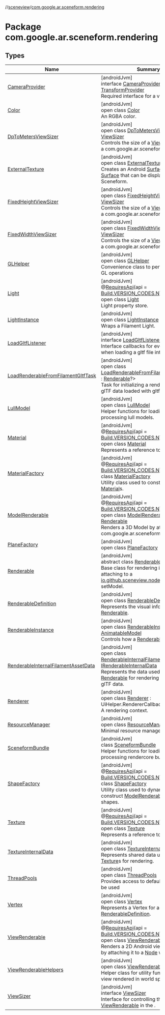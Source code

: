 //[sceneview](../../index.md)/[com.google.ar.sceneform.rendering](index.md)

# Package com.google.ar.sceneform.rendering

## Types

| Name | Summary |
|---|---|
| [CameraProvider](-camera-provider/index.md) | [androidJvm]<br>interface [CameraProvider](-camera-provider/index.md) : [TransformProvider](../com.google.ar.sceneform.common/-transform-provider/index.md)<br>Required interface for a virtual camera. |
| [Color](-color/index.md) | [androidJvm]<br>open class [Color](-color/index.md)<br>An RGBA color. |
| [DpToMetersViewSizer](-dp-to-meters-view-sizer/index.md) | [androidJvm]<br>open class [DpToMetersViewSizer](-dp-to-meters-view-sizer/index.md) : [ViewSizer](-view-sizer/index.md)<br>Controls the size of a [ViewRenderable](-view-renderable/index.md) in a com.google.ar.sceneform. |
| [ExternalTexture](-external-texture/index.md) | [androidJvm]<br>open class [ExternalTexture](-external-texture/index.md)<br>Creates an Android [SurfaceTexture](https://developer.android.com/reference/kotlin/android/graphics/SurfaceTexture.html) and [Surface](https://developer.android.com/reference/kotlin/android/view/Surface.html) that can be displayed by Sceneform. |
| [FixedHeightViewSizer](-fixed-height-view-sizer/index.md) | [androidJvm]<br>open class [FixedHeightViewSizer](-fixed-height-view-sizer/index.md) : [ViewSizer](-view-sizer/index.md)<br>Controls the size of a [ViewRenderable](-view-renderable/index.md) in a com.google.ar.sceneform. |
| [FixedWidthViewSizer](-fixed-width-view-sizer/index.md) | [androidJvm]<br>open class [FixedWidthViewSizer](-fixed-width-view-sizer/index.md) : [ViewSizer](-view-sizer/index.md)<br>Controls the size of a [ViewRenderable](-view-renderable/index.md) in a com.google.ar.sceneform. |
| [GLHelper](-g-l-helper/index.md) | [androidJvm]<br>open class [GLHelper](-g-l-helper/index.md)<br>Convenience class to perform common GL operations |
| [Light](-light/index.md) | [androidJvm]<br>@[RequiresApi](https://developer.android.com/reference/kotlin/androidx/annotation/RequiresApi.html)(api = [Build.VERSION_CODES.N](https://developer.android.com/reference/kotlin/android/os/Build.VERSION_CODES.html))<br>open class [Light](-light/index.md)<br>Light property store. |
| [LightInstance](-light-instance/index.md) | [androidJvm]<br>open class [LightInstance](-light-instance/index.md)<br>Wraps a Filament Light. |
| [LoadGltfListener](-load-gltf-listener/index.md) | [androidJvm]<br>interface [LoadGltfListener](-load-gltf-listener/index.md)<br>Interface callbacks for events that occur when loading a gltf file into a renderable. |
| [LoadRenderableFromFilamentGltfTask](-load-renderable-from-filament-gltf-task/index.md) | [androidJvm]<br>open class [LoadRenderableFromFilamentGltfTask](-load-renderable-from-filament-gltf-task/index.md)&lt;[T](-load-renderable-from-filament-gltf-task/index.md) : [Renderable](-renderable/index.md)?&gt;<br>Task for initializing a renderable with glTF data loaded with gltfio. |
| [LullModel](-lull-model/index.md) | [androidJvm]<br>open class [LullModel](-lull-model/index.md)<br>Helper functions for loading and processing lull models. |
| [Material](-material/index.md) | [androidJvm]<br>@[RequiresApi](https://developer.android.com/reference/kotlin/androidx/annotation/RequiresApi.html)(api = [Build.VERSION_CODES.N](https://developer.android.com/reference/kotlin/android/os/Build.VERSION_CODES.html))<br>open class [Material](-material/index.md)<br>Represents a reference to a material. |
| [MaterialFactory](-material-factory/index.md) | [androidJvm]<br>@[RequiresApi](https://developer.android.com/reference/kotlin/androidx/annotation/RequiresApi.html)(api = [Build.VERSION_CODES.N](https://developer.android.com/reference/kotlin/android/os/Build.VERSION_CODES.html))<br>class [MaterialFactory](-material-factory/index.md)<br>Utility class used to construct default [Material](-material/index.md)s. |
| [ModelRenderable](-model-renderable/index.md) | [androidJvm]<br>@[RequiresApi](https://developer.android.com/reference/kotlin/androidx/annotation/RequiresApi.html)(api = [Build.VERSION_CODES.N](https://developer.android.com/reference/kotlin/android/os/Build.VERSION_CODES.html))<br>open class [ModelRenderable](-model-renderable/index.md) : [Renderable](-renderable/index.md)<br>Renders a 3D Model by attaching it to a com.google.ar.sceneform. |
| [PlaneFactory](-plane-factory/index.md) | [androidJvm]<br>open class [PlaneFactory](-plane-factory/index.md) |
| [Renderable](-renderable/index.md) | [androidJvm]<br>abstract class [Renderable](-renderable/index.md)<br>Base class for rendering in 3D space by attaching to a [io.github.sceneview.node.Node](../io.github.sceneview.node/-node/index.md) with setModel. |
| [RenderableDefinition](-renderable-definition/index.md) | [androidJvm]<br>open class [RenderableDefinition](-renderable-definition/index.md)<br>Represents the visual information of a [Renderable](-renderable/index.md). |
| [RenderableInstance](-renderable-instance/index.md) | [androidJvm]<br>open class [RenderableInstance](-renderable-instance/index.md) : [AnimatableModel](../com.google.ar.sceneform.animation/-animatable-model/index.md)<br>Controls how a [Renderable](-renderable/index.md) is displayed. |
| [RenderableInternalFilamentAssetData](-renderable-internal-filament-asset-data/index.md) | [androidJvm]<br>open class [RenderableInternalFilamentAssetData](-renderable-internal-filament-asset-data/index.md) : [IRenderableInternalData](../../../arsceneview/com.google.ar.sceneform.rendering/-i-renderable-internal-data/index.md)<br>Represents the data used by a [Renderable](-renderable/index.md) for rendering natively loaded glTF data. |
| [Renderer](-renderer/index.md) | [androidJvm]<br>open class [Renderer](-renderer/index.md) : UiHelper.RendererCallback<br>A rendering context. |
| [ResourceManager](-resource-manager/index.md) | [androidJvm]<br>open class [ResourceManager](-resource-manager/index.md)<br>Minimal resource manager. |
| [SceneformBundle](-sceneform-bundle/index.md) | [androidJvm]<br>class [SceneformBundle](-sceneform-bundle/index.md)<br>Helper functions for loading and processing rendercore bundles. |
| [ShapeFactory](-shape-factory/index.md) | [androidJvm]<br>@[RequiresApi](https://developer.android.com/reference/kotlin/androidx/annotation/RequiresApi.html)(api = [Build.VERSION_CODES.N](https://developer.android.com/reference/kotlin/android/os/Build.VERSION_CODES.html))<br>class [ShapeFactory](-shape-factory/index.md)<br>Utility class used to dynamically construct [ModelRenderable](-model-renderable/index.md)s for various shapes. |
| [Texture](-texture/index.md) | [androidJvm]<br>@[RequiresApi](https://developer.android.com/reference/kotlin/androidx/annotation/RequiresApi.html)(api = [Build.VERSION_CODES.N](https://developer.android.com/reference/kotlin/android/os/Build.VERSION_CODES.html))<br>open class [Texture](-texture/index.md)<br>Represents a reference to a texture. |
| [TextureInternalData](-texture-internal-data/index.md) | [androidJvm]<br>open class [TextureInternalData](-texture-internal-data/index.md)<br>Represents shared data used by [Texture](-texture/index.md)s for rendering. |
| [ThreadPools](-thread-pools/index.md) | [androidJvm]<br>open class [ThreadPools](-thread-pools/index.md)<br>Provides access to default [Executor](https://developer.android.com/reference/kotlin/java/util/concurrent/Executor.html)s to be used |
| [Vertex](-vertex/index.md) | [androidJvm]<br>open class [Vertex](-vertex/index.md)<br>Represents a Vertex for a [RenderableDefinition](-renderable-definition/index.md). |
| [ViewRenderable](-view-renderable/index.md) | [androidJvm]<br>@[RequiresApi](https://developer.android.com/reference/kotlin/androidx/annotation/RequiresApi.html)(api = [Build.VERSION_CODES.N](https://developer.android.com/reference/kotlin/android/os/Build.VERSION_CODES.html))<br>open class [ViewRenderable](-view-renderable/index.md) : [Renderable](-renderable/index.md)<br>Renders a 2D Android view in 3D space by attaching it to a [Node](../io.github.sceneview.node/-node/index.md) with setModel. |
| [ViewRenderableHelpers](-view-renderable-helpers/index.md) | [androidJvm]<br>open class [ViewRenderableHelpers](-view-renderable-helpers/index.md)<br>Helper class for utility functions for a view rendered in world space. |
| [ViewSizer](-view-sizer/index.md) | [androidJvm]<br>interface [ViewSizer](-view-sizer/index.md)<br>Interface for controlling the size of a [ViewRenderable](-view-renderable/index.md) in the . |
